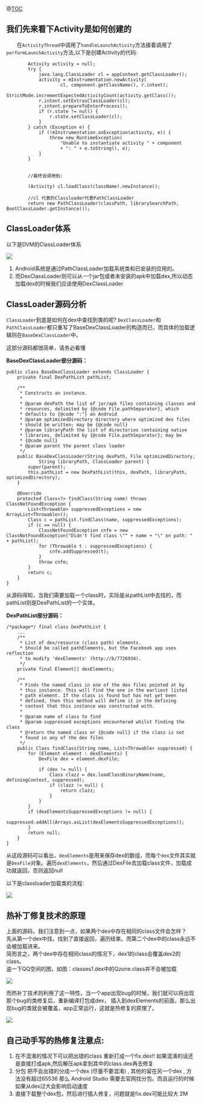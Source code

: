 @[TOC](Android热修复原理,以及手写)


## 我们先来看下Activity是如何创建的

　　在`ActivityThread`中调用了`handleLaunchActivity`方法接着调用了`performLaunchActivity`方法,以下是创建Activity的代码:

```
        Activity activity = null;
        try {
            java.lang.ClassLoader cl = appContext.getClassLoader();
            activity = mInstrumentation.newActivity(
                    cl, component.getClassName(), r.intent);
            StrictMode.incrementExpectedActivityCount(activity.getClass());
            r.intent.setExtrasClassLoader(cl);
            r.intent.prepareToEnterProcess();
            if (r.state != null) {
                r.state.setClassLoader(cl);
            }
        } catch (Exception e) {
            if (!mInstrumentation.onException(activity, e)) {
                throw new RuntimeException(
                    "Unable to instantiate activity " + component
                    + ": " + e.toString(), e);
            }
        }
        
        
        //最终会调用到:
        
        (Activity) cl.loadClass(className).newInstance();
        
        //cl 代表的Classloader代表PathClassLoader
        return new PathClassLoader(classPath, librarySearchPath, BootClassLoader.getInstance());
```

## ClassLoader体系

以下是DVM的ClassLoader体系

![](classloader体系.jpg)

1. Android系统是通过PathClassLoader加载系统类和已安装的应用的。
2. 而DexClassLoader则可以从一个jar包或者未安装的apk中加载dex,所以动态加载dex的时候我们应该使用DexClassLoader

## ClassLoader源码分析

`ClassLoader`到底是如何在dex中查找到类的呢? `DexClassLoader`和`PathClassLoader`都只重写了BaseDexClassLoader的构造而已，而具体的加载逻辑则在`BaseDexClassLoader`中。

这部分源码都很简单，请务必看懂

**BaseDexClassLoader部分源码：**

```
public class BaseDexClassLoader extends ClassLoader {
    private final DexPathList pathList;

    /**
     * Constructs an instance.
     *
     * @param dexPath the list of jar/apk files containing classes and
     * resources, delimited by {@code File.pathSeparator}, which
     * defaults to {@code ":"} on Android
     * @param optimizedDirectory directory where optimized dex files
     * should be written; may be {@code null}
     * @param libraryPath the list of directories containing native
     * libraries, delimited by {@code File.pathSeparator}; may be
     * {@code null}
     * @param parent the parent class loader
     */
    public BaseDexClassLoader(String dexPath, File optimizedDirectory,
            String libraryPath, ClassLoader parent) {
        super(parent);
        this.pathList = new DexPathList(this, dexPath, libraryPath, optimizedDirectory);
    }

    @Override
    protected Class<?> findClass(String name) throws ClassNotFoundException {
        List<Throwable> suppressedExceptions = new ArrayList<Throwable>();
        Class c = pathList.findClass(name, suppressedExceptions);
        if (c == null) {
            ClassNotFoundException cnfe = new ClassNotFoundException("Didn't find class \"" + name + "\" on path: " + pathList);
            for (Throwable t : suppressedExceptions) {
                cnfe.addSuppressed(t);
            }
            throw cnfe;
        }
        return c;
    }
}
```

从源码得知，当我们需要加载一个class时，实际是从pathList中去找的，而pathList则是DexPathList的一个实体。

**DexPathList部分源码：**

```
/*package*/ final class DexPathList {
    ...
    /**
     * List of dex/resource (class path) elements.
     * Should be called pathElements, but the Facebook app uses reflection
     * to modify 'dexElements' (http://b/7726934).
     */
    private final Element[] dexElements;

    /**
     * Finds the named class in one of the dex files pointed at by
     * this instance. This will find the one in the earliest listed
     * path element. If the class is found but has not yet been
     * defined, then this method will define it in the defining
     * context that this instance was constructed with.
     *
     * @param name of class to find
     * @param suppressed exceptions encountered whilst finding the class
     * @return the named class or {@code null} if the class is not
     * found in any of the dex files
     */
    public Class findClass(String name, List<Throwable> suppressed) {
        for (Element element : dexElements) {
            DexFile dex = element.dexFile;

            if (dex != null) {
                Class clazz = dex.loadClassBinaryName(name, definingContext, suppressed);
                if (clazz != null) {
                    return clazz;
                }
            }
        }
        if (dexElementsSuppressedExceptions != null) {
            suppressed.addAll(Arrays.asList(dexElementsSuppressedExceptions));
        }
        return null;
    }
}
```

从这段源码可以看出，`dexElements`是用来保存dex的数组，而每个`dex`文件其实就是`DexFile`对象。遍历`dexElements`，然后通过DexFile去加载class文件，加载成功就返回，否则返回null

以下是classloader加载类的流程:

![](类的加载机制流程.png)

## 热补丁修复技术的原理

上面的源码，我们注意到一点，如果两个dex中存在相同的class文件会怎样？  
先从第一个dex中找，找到了直接返回，遍历结束。而第二个dex中的class永远不会被加载进来。  
简而言之，两个dex中存在相同class的情况下，dex1的class会覆盖dex2的class。  
盗一下QQ空间的图，如图：classes1.dex中的Qzone.class并不会被加载

![](热修复原理1.jpg)

而热补丁技术则利用了这一特性，当一个app出现bug的时候，我们就可以将出现那个bug的类修复后，重新编译打包成dex，
插入到dexElements的前面，那么出现bug的类就会被覆盖，app正常运行，这就是热修复的原理了。

![](热修复原理2.jpg)


## 自己动手写的热修复注意点:

1. 在不混淆的情况下可以把出错的class 重新打成一个fix.dex!! 如果混淆的话还是直接打成apk,然后解压apk拿到其中的class.dex再去修复
2. 分包 把不会出错的分成一个dex (尽量不要混淆) , 其他的留在另一个dex ,
方法没有超过65536 那么 Android Studio 需要去官网找分包。而且运行的时候如果从dex过大会影响启动速度
3. 直接下载整个dex包，然后进行插入修复，问题就是fix.dex可能比较大 2M








 


      
     
 

